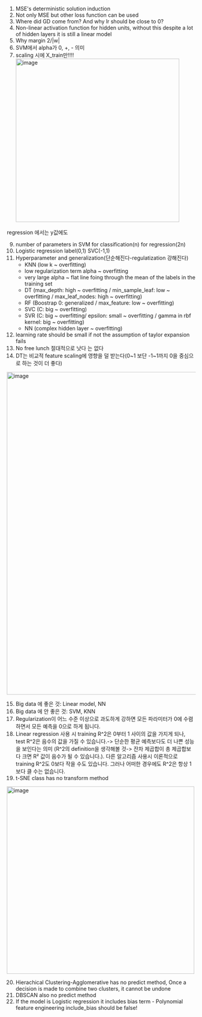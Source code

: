 1. MSE's deterministic solution induction
2. Not only MSE but other loss function can be used
3. Where did GD come from? And why lr should be close to 0?
5. Non-linear activation function for hidden units, without this despite a lot of hidden layers it is still a linear model
6. Why margin 2/|w|
7. SVM에서 alpha가 0, +, - 의미
8. scaling 시에 X_train만!!!! <img width="436" alt="image" src="https://github.com/user-attachments/assets/97834108-cc3a-4340-9fae-cb0722388fd5">  

regression 에서는 y값에도 

9. number of parameters in SVM for classification(n) for regression(2n)
10. Logistic regression label(0,1) SVC(-1,1)
11. Hyperparameter and generalization(단순해진다-regulatization 강해진다)
    - KNN (low k ~ overfitting)
    - low regularization term alpha ~ overfitting
    - very large alpha ~ flat line foing through the mean of the labels in the training set
    - DT (max_depth: high ~ overfitting / min_sample_leaf: low ~ overfitting / max_leaf_nodes: high ~ overfitting)
    - RF (Boostrap 0: generalized / max_feature: low ~ overfitting)
    - SVC (C: big ~ overfitting)
    - SVR (C: big ~ overfitting/ epsilon: small ~ overfitting / gamma in rbf kernel: big ~ overfitting)
    - NN (complex hidden layer ~ overfitting)
12. learning rate should be small if not the assumption of taylor expansion fails
13. No free lunch 절대적으로 낫다 는 없다
14. DT는 비교적 feature scaling에 영향을 덜 받는다(0~1 보단 -1~1까지 0을 중심으로 하는 것이 더 좋다)
<img width="861" alt="image" src="https://github.com/user-attachments/assets/0b576612-fb2e-43eb-af03-7a82501e702b">

15. Big data 에 좋은 것: Linear model, NN
16. Big data 에 안 좋은 것: SVM, KNN
17. Regularization이 어느 수준 이상으로 과도하게 강하면 모든 파라미터가 0에 수렴하면서 모든 예측을 0으로 하게 됩니다.
18. Linear regression 사용 시 training R^2은 0부터 1 사이의 값을 가지게 되나, test R^2은 음수의 값을 가질 수 있습니다.-> 단순한 평균 예측보다도 더 나쁜 성능을 보인다는 의미 (R^2의 definition을 생각해볼 것-> 잔차 제곱합이 총 제곱합보다 크면 R² 값이 음수가 될 수 있습니다.). 다른 알고리즘 사용시 이론적으로 training R^2도 0보다 작을 수도 있습니다. 그러나 어떠한 경우에도 R^2은 항상 1보다 클 수는 없습니다.
19. t-SNE class has no transform method  
<img width="500" alt="image" src="https://github.com/user-attachments/assets/cb4d6438-2907-4f03-b78e-509c82863814">

20. Hierachical Clustering-Agglomerative has no predict method, Once a decision is made to combine two clusters, it cannot be undone
21. DBSCAN also no predict method
22. If the model is Logistic regression it includes bias term - Polynomial feature engineering include_bias should be false!
